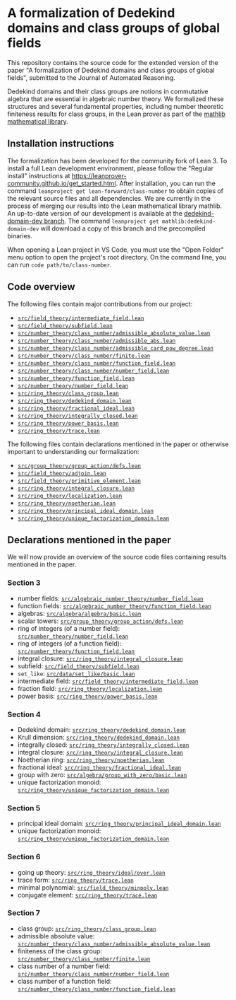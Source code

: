 # A formalization of Dedekind domains and class groups of global fields

This repository contains the source code for the extended version of the paper "A formalization of Dedekind domains and class groups of global fields", submitted to the Journal of Automated Reasoning.

Dedekind domains and their class groups are notions in commutative algebra that are essential in algebraic number theory.
We formalized these structures and several fundamental properties, including number theoretic finiteness results for class groups, in the Lean prover as part of the [mathlib mathematical library](https://github.com/leanprover-community/mathlib).

## Installation instructions

The formalization has been developed for the community fork of Lean 3.
To install a full Lean development environment, please follow the "Regular install" instructions at <https://leanprover-community.github.io/get_started.html>.
After installation, you can run the command `leanproject get lean-forward/class-number` to obtain copies of the relevant source files and all dependencies.
We are currently in the process of merging our results into the Lean mathematical library mathlib.
An up-to-date version of our development is available at the [dedekind-domain-dev branch](https://github.com/leanprover-community/mathlib/tree/dedekind-domain-dev/).
The command `leanproject get mathlib:dedekind-domain-dev` will download a copy of this branch and the precompiled binaries.

When opening a Lean project in VS Code, you must use the "Open Folder" menu option to open the project's root directory.
On the command line, you can run `code path/to/class-number`.

## Code overview

The following files contain major contributions from our project:

 * [`src/field_theory/intermediate_field.lean`](src/intermediate_field.lean)
 * [`src/field_theory/subfield.lean`](src/subfield.lean)
 * [`src/number_theory/class_number/admissible_absolute_value.lean`](src/admissible_absolute_value.lean)
 * [`src/number_theory/class_number/admissible_abs.lean`](src/admissible_abs.lean)
 * [`src/number_theory/class_number/admissible_card_pow_degree.lean`](src/admissible_card_pow_degree.lean)
 * [`src/number_theory/class_number/finite.lean`](src/finite.lean)
 * [`src/number_theory/class_number/function_field.lean`](src/class_number/function_field.lean)
 * [`src/number_theory/class_number/number_field.lean`](src/class_number/number_field.lean)
 * [`src/number_theory/function_field.lean`](src/function_field.lean)
 * [`src/number_theory/number_field.lean`](src/number_field.lean)
 * [`src/ring_theory/class_group.lean`](src/class_group.lean)
 * [`src/ring_theory/dedekind_domain.lean`](src/dedekind_domain.lean)
 * [`src/ring_theory/fractional_ideal.lean`](src/fractional_ideal.lean)
 * [`src/ring_theory/integrally_closed.lean`](src/integrally_closed.lean)
 * [`src/ring_theory/power_basis.lean`](src/power_basis.lean)
 * [`src/ring_theory/trace.lean`](src/trace.lean)

The following files contain declarations mentioned in the paper or otherwise important to understanding our formalization:

 * [`src/group_theory/group_action/defs.lean`](src/defs.lean)
 * [`src/field_theory/adjoin.lean`](src/adjoin.lean)
 * [`src/field_theory/primitive_element.lean`](src/primitive_element.lean)
 * [`src/ring_theory/integral_closure.lean`](src/integral_closure.lean)
 * [`src/ring_theory/localization.lean`](src/localization.lean)
 * [`src/ring_theory/noetherian.lean`](src/noetherian.lean)
 * [`src/ring_theory/principal_ideal_domain.lean`](src/principal_ideal_domain.lean)
 * [`src/ring_theory/unique_factorization_domain.lean`](src/unique_factorization_domain.lean)

## Declarations mentioned in the paper

We will now provide an overview of the source code files containing results mentioned in the paper.

### Section 3

 * number fields: [`src/algebraic_number_theory/number_field.lean`](src/number_field.lean)
 * function fields: [`src/algebraic_number_theory/function_field.lean`](src/function_field.lean)
 * algebras: [`src/algebra/algebra/basic.lean`](src/algebra/basic.lean)
 * scalar towers: [`src/group_theory/group_action/defs.lean`](src/defs.lean)
 * ring of integers (of a number field): [`src/number_theory/number_field.lean`](src/number_field.lean)
 * ring of integers (of a function field): [`src/number_theory/function_field.lean`](src/function_field.lean)
 * integral closure: [`src/ring_theory/integral_closure.lean`](src/integral_closure.lean)
 * subfield: [`src/field_theory/subfield.lean`](src/subfield.lean)
 * `set_like`: [`src/data/set_like/basic.lean`](src/set_like/basic.lean)
 * intermediate field: [`src/field_theory/intermediate_field.lean`](src/intermediate_field.lean)
 * fraction field: [`src/ring_theory/localization.lean`](src/localization.lean)
 * power basis: [`src/ring_theory/power_basis.lean`](src/power_basis.lean)

### Section 4

 * Dedekind domain: [`src/ring_theory/dedekind_domain.lean`](src/dedekind_domain.lean)
 * Krull dimension: [`src/ring_theory/dedekind_domain.lean`](src/dedekind_domain.lean)
 * integrally closed: [`src/ring_theory/integrally_closed.lean`](src/integrally_closed.lean)
 * integral closure: [`src/ring_theory/integral_closure.lean`](src/integral_closure.lean)
 * Noetherian ring: [`src/ring_theory/noetherian.lean`](src/noetherian.lean)
 * fractional ideal: [`src/ring_theory/fractional_ideal.lean`](src/fractional_ideal.lean)
 * group with zero: [`src/algebra/group_with_zero/basic.lean`](src/group_with_zero/basic.lean)
 * unique factorization monoid: [`src/ring_theory/unique_factorization_domain.lean`](src/unique_factorization_domain.lean)

### Section 5
 * principal ideal domain: [`src/ring_theory/principal_ideal_domain.lean`](src/principal_ideal_domain.lean)
 * unique factorization monoid: [`src/ring_theory/unique_factorization_domain.lean`](src/unique_factorization_domain.lean)

### Section 6
 * going up theory: [`src/ring_theory/ideal/over.lean`](src/over.lean)
 * trace form: [`src/ring_theory/trace.lean`](src/trace.lean)
 * minimal polynomial: [`src/field_theory/minpoly.lean`](src/minpoly.lean)
 * conjugate element: [`src/ring_theory/trace.lean`](src/trace.lean)

### Section 7
 * class group: [`src/ring_theory/class_group.lean`](src/class_group.lean)
 * admissible absolute value: [`src/number_theory/class_number/admissible_absolute_value.lean`](src/admissible_absolute_value.lean)
 * finiteness of the class group: [`src/number_theory/class_number/finite.lean`](src/finite.lean)
 * class number of a number field: [`src/number_theory/class_number/number_field.lean`](src/class_number/number_field.lean)
 * class number of a function field: [`src/number_theory/class_number/function_field.lean`](src/class_number/function_field.lean)
